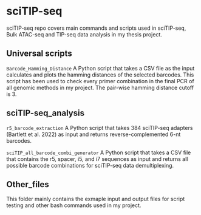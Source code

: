# sciTIP-seq
sciTIP-seq repo covers main commands and scripts used in sciTIP-seq, Bulk ATAC-seq and TIP-seq data analysis in my thesis project.

## Universal scripts
`Barcode_Hamming_Distance` A Python script that takes a CSV file as the input calculates and plots the hamming distances of the selected barcodes. This script has been used to check every primer combination in the final PCR of all genomic methods in my project. The pair-wise hamming distance cutoff is 3.

## sciTIP-seq_analysis

`r5_barcode_extraction` A Python script that takes 384 sciTIP-seq adapters (Bartlett et al. 2022) as input and returns reverse-complemented 6-nt barcodes.

`sciTIP_all_barcode_combi_generator` A Python script that takes a CSV file that contains the r5, spacer, i5, and i7 sequences as input and returns all possible barcode combinations for sciTIP-seq data demultiplexing. 

## Other_files

This folder mainly contains the exmaple input and output files for script testing and other bash commands used in my project.